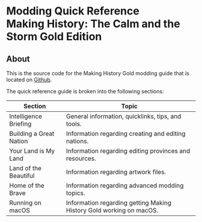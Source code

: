 # Modding Quick Reference<br/>Making History: The Calm and the Storm Gold Edition

## About
This is the source code for the Making History Gold modding guide that is located on [Github](https://tyrelius.github.io/Modding-Making-History/).

The quick reference guide is broken into the following sections:

Section | Topic
--- | ---
Intelligence Briefing | General information, quicklinks, tips, and tools.
Building a Great Nation | Information regarding creating and editing nations.
Your Land is My Land | Information regarding editing provinces and resources.
Land of the Beautiful | Information regarding artwork files.
Home of the Brave | Information regarding advanced modding topics.
Running on macOS | Information regarding getting Making History Gold working on macOS.
